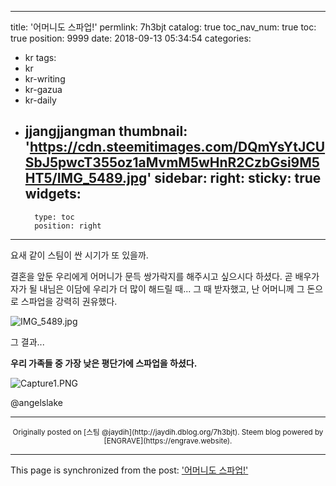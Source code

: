 
---
title: '어머니도 스파업!'
permlink: 7h3bjt
catalog: true
toc_nav_num: true
toc: true
position: 9999
date: 2018-09-13 05:34:54
categories:
- kr
tags:
- kr
- kr-writing
- kr-gazua
- kr-daily
- jjangjjangman
thumbnail: 'https://cdn.steemitimages.com/DQmYsYtJCUSbJ5pwcT355oz1aMvmM5wHnR2CzbGsi9M5HT5/IMG_5489.jpg'
sidebar:
    right:
        sticky: true
widgets:
    -
        type: toc
        position: right
---


요새 같이 스팀이 싼 시기가 또 있을까.

결혼을 앞둔 우리에게 어머니가 문득 쌍가락지를 해주시고 싶으시다 하셨다. 곧 배우가자가 될 내님은 이담에 우리가 더 많이 해드릴 때... 그 때 받자했고, 난 어머니께 그 돈으로 스파업을 강력히 권유했다. 

![IMG_5489.jpg](https://cdn.steemitimages.com/DQmYsYtJCUSbJ5pwcT355oz1aMvmM5wHnR2CzbGsi9M5HT5/IMG_5489.jpg)

그 결과...

<B>우리 가족들 중 가장 낮은 평단가에 스파업을 하셨다.</B>

![Capture1.PNG](https://cdn.steemitimages.com/DQmQzmBo9zj7UVEoJsEWn7E9ZP3y38afUMBR8Zb2MugnH7R/Capture1.PNG)

@angelslake

***
<center><sup>Originally posted on [스팀 @jaydih](http://jaydih.dblog.org/7h3bjt). Steem blog powered by [ENGRAVE](https://engrave.website).</sup></center>

- - -

This page is synchronized from the post: ['어머니도 스파업!'](https://steemit.com/@jaydih/7h3bjt)
